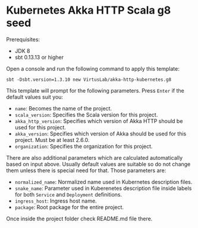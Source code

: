 # Kubernetes Akka HTTP Scala g8 seed

Prerequisites:
- JDK 8
- sbt 0.13.13 or higher

Open a console and run the following command to apply this template:
 ```
sbt -Dsbt.version=1.3.10 new VirtusLab/akka-http-kubernetes.g8
 ```

This template will prompt for the following parameters. Press `Enter` if the default values suit you:
- `name`: Becomes the name of the project.
- `scala_version`: Specifies the Scala version for this project.
- `akka_http_version`: Specifies which version of Akka HTTP should be used for this project.
- `akka_version`: Specifies which version of Akka should be used for this project. Must be at least 2.6.0.
- `organization`: Specifies the organization for this project.

There are also additional parameters which are calculated automatically based on input above.
Usually default values are suitable so do not change them unless there is special need for that.
Those parameters are:
- `normalized_name`: Normalized name used in Kubernetes description files.
- `snake_name`: Parameter used in Kuberenetes description file inside labels for both `Service` and `Deployment` definitions.
- `ingress_host`: Ingress host name.
- `package`: Root package for the entire project.

Once inside the project folder check README.md file there.